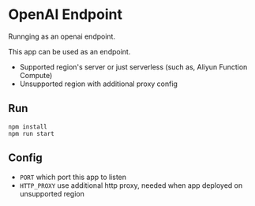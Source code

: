 # OpenAI Endpoint

Runnging as an openai endpoint.

This app can be used as an endpoint.
- Supported region's server or just serverless (such as, Aliyun Function Compute)
- Unsupported region with additional proxy config

## Run

```shell
npm install
npm run start
```

## Config

- `PORT` which port this app to listen
- `HTTP_PROXY` use additional http proxy, needed when app deployed on unsupported region
